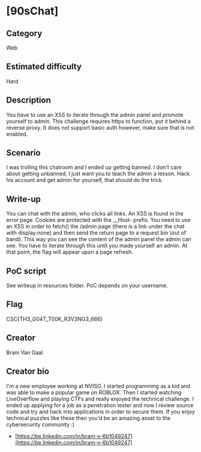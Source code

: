 # [90sChat]

## Category
Web

## Estimated difficulty
Hard

## Description
You have to use an XSS to iterate through the admin panel and promote yourself to admin.
This challenge requires https to function, put it behind a reverse proxy. It does not support basic auth however, make sure that is not enabled.

## Scenario
I was trolling this chatroom and I ended up getting banned. I don't care about getting unbanned, I just want you to teach the admin a lesson. Hack his account and get admin for yourself, that should do the trick.

## Write-up
You can chat with the admin, who clicks all links. An XSS is found in the error page. Cookies are protected with the __Host- prefix. You need to use an XSS in order to fetch() the /admin page (there is a link under the chat with display:none) and then send the return page to a request bin (out of band). This way you can see the content of the admin panel the admin can see. You have to iterate through this until you made yourself an admin. At that point, the flag will appear upon a page refresh.

## PoC script
See writeup in resources folder. PoC depends on your username.

## Flag
CSC{TH3_G04T_T00K_R3V3NG3_666}

## Creator
Bram Van Gaal

## Creator bio
I'm a new employee working at NVISO. I started programming as a kid and was able to make a popular game on ROBLOX. Then I started watching LiveOverflow and playing CTFs and really enjoyed the technical challenge. I ended up applying for a job as a penetration tester and now I review source code and try and hack into applications in order to secure them. If you enjoy technical puzzles like these then you'd be an amazing asset to the cybersecurity community :)

- [https://be.linkedin.com/in/bram-v-6b1049247](https://be.linkedin.com/in/bram-v-6b1049247)
